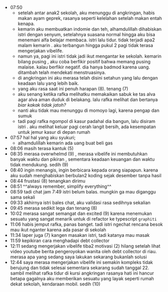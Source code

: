 - 07:50
	- setelah antar anak2 sekolah, aku menunggu di angkringan, habis makan ayam geprek, rasanya seperti kelelahan setelah makan entah kenapa.
	- kemarin aku membuatkan indomie dan teh, alhamdulillah dihabiskan istri dengan senyum, setelahnya suasana normal hingga aku bisa menemani alfa belajar membaca. istri lalu tidur. tidak terjadi apa2 malam kemarin . aku terbangun hingga pukul 2 pagi tidak terasa mengerjakan vibelife.
	- namun ya, pagi ini istri tidak jadi ikut mengantar ke sekolah. kemarin bilang pusing , aku coba berfikir positif bahwa memang pusing malaise. kalau berfikir negatif. dia hanya badmod karena uang. ditambah telah mendekati menstruasinya.
	- di angkringan ini aku merasa telah disini setahun yang lalu dengan keadaan lalu yang lebih baik.
	- yang aku rasa saat ini penuh harapan (8). tenang (7)
	- aku senang ketika rafka melihatku memakaikan sabuk ke tas alva agar alva aman duduk di belakang. lalu rafka melihat dan bertanya _biar kakak tidak jatoh?_
	- nanti aku tidak mau menunggu di momoyo lagi, karena pengap dan sumuk
	- tadi pagi rafka ngompol di kasur padahal dia bangun, lalu disiram istri . aku melihat keluar pagi cerah langit bersih, ada kesempatan untuk jemur kasur di depan rumah
- 07:57 hal hal yang aku syukuri;
	- alhamdulillah kemarin ada uang buat beli gas
- 08:06 masih terasa kantuk (5)
- 08:35 merasa overwhelmd (9) , merasa vibelife ini membutuhkan banyak waktu dan pikiran , sementara keadaan keuangan dan waktu tidak mendukung. sedih (9)
- 08:40 ingin menangis, ingin berbicara kepada orang siapapun. karena aku sudah menghabiskan berbulan2 koding sejak desember tanpa hasil
- 08:44 frustasi (8) tenangkan dirimu
- 08:51 ^^always remember, simplify everything^^
- 08:59 tadi chat jam 7:49 istri belum balas. mungkin ga mau diganggu sama sekali
- 09:33 akhirnya istri bales chat, aku validasi rasa sedihnya sekalian
- 09:45 merasa sedikit lega dan tenang (8)
- 10:02 merasa sangat semangat dan excited (9) karena menemukan sesuatu yang sangat menarik untuk di refactor ke typescript ``graphiti``
- 11:06 habis jemput rafka, panas banget. tadi istri ngechat rencana besok mau ikut nganter karena ada pasar di sekolah
- 11:34 laper juga (7) kangen masakan istri, tadi katanya mau masak
- 11:59 kepikiran cara menghadapi debt collector
- 12:11 sedang mengerjakan vibelife tiba2 motivasi (2) hilang setelah lihat video youtube berita pengeroyokan wanita oleh debt collector di riau. merasa apa yang sedang saya lakukan sekarang bukanlah solusi
- 12:44 saya merasa mengerjakan vibelife ini semakin kompleks tidak berujung dan tidak selesai sementara sekarang sudah tanggal 22. sambil melihat rafka tidur di kursi angkringan rasanya hati ini hancur betapa gagalnya aku memberikan sesuatu yang layak seperti rumah dekat sekolah, kendaraan mobil. sedih (10)